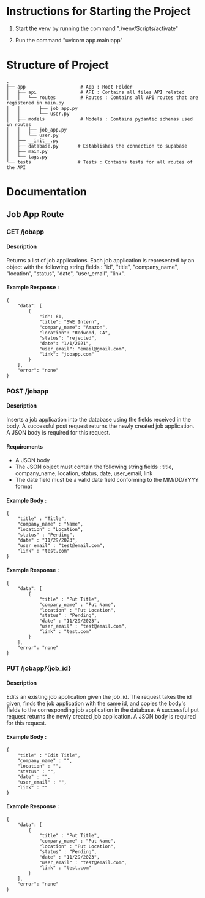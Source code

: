 
# Instructions for Starting the Project

1. Start the venv by running the command "./venv/Scripts/activate"

2. Run the command "uvicorn app.main:app"

  

# Structure of Project

	.
	├── app                    # App : Root Folder
	│   ├── api                # API : Contains all files API related
	│   │   └── routes         # Routes : Contains all API routes that are registered in main.py
	│   │       ├── job_app.py
	│   │       └── user.py
	│   ├── models             # Models : Contains pydantic schemas used in routes
	│   │   ├── job_app.py
	│   │   └── user.py
	│   ├── __init__.py
	│   ├── database.py       # Establishes the connection to supabase
	│   ├── main.py
	│   └── tags.py
	└── tests                 # Tests : Contains tests for all routes of the API
	
# Documentation
## Job App Route
### GET /jobapp
#### Description
Returns a list of job applications. Each job application is represented by an object with the following string fields : "id", "title", "company_name", "location", "status", "date", "user_email", "link".

#### Example Response : 

    {
		"data": [
			{
				"id": 61,
				"title": "SWE Intern",
				"company_name": "Amazon",
				"location": "Redwood, CA",
				"status": "rejected",
				"date": "1/1/2021",
				"user_email": "email@gmail.com",
				"link": "jobapp.com"
			}
		],
		"error": "none"
    }

### POST /jobapp
#### Description
Inserts a job application into the database using the fields received in the body. A successful post request returns the newly created job application. A JSON body is required for this request.

#### Requirements
- A JSON body
- The JSON object must contain the following string fields : title, company_name, location, status, date, user_email, link
- The date field must be a valid date field conforming to the MM/DD/YYYY format

#### Example Body :
	{
		"title" : "Title",
		"company_name" : "Name",
		"location" : "Location",
		"status" : "Pending",
		"date" : "11/29/2023",
		"user_email" : "test@email.com",
		"link" : "test.com"
	}

#### Example Response : 
    {
		"data": [
			{
				"title" : "Put Title",
				"company_name" : "Put Name",
				"location" : "Put Location",
				"status" : "Pending",
				"date" : "11/29/2023",
				"user_email" : "test@email.com",
				"link" : "test.com"
			}
		],
		"error": "none"
    }

### PUT /jobapp/{job_id}
#### Description
Edits an existing job application given the job_id. The request takes the id given, finds the job application with the same id, and copies the body's fields to the corresponding job application in the database. A successful put request returns the newly created job application. A JSON body is required for this request.

#### Example Body :
	{
		"title" : "Edit Title",
		"company_name" : "",
		"location" : "",
		"status" : "",
		"date" : "",
		"user_email" : "",
		"link" : ""
	}

#### Example Response : 
    {
		"data": [
			{
				"title" : "Put Title",
				"company_name" : "Put Name",
				"location" : "Put Location",
				"status" : "Pending",
				"date" : "11/29/2023",
				"user_email" : "test@email.com",
				"link" : "test.com"
			}
		],
		"error": "none"
    }